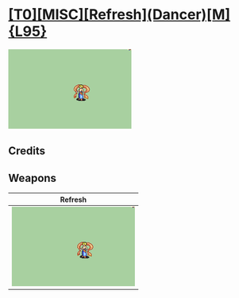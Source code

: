 # [\[T0\]\[MISC\]\[Refresh\]\(Dancer\)\[M\]{L95}](./)

<img src="./8.%20Refresh/Refresh_000.png" alt="[T0][MISC][Refresh](Dancer)[M]{L95} standing" />

## Credits



## Weapons


|Refresh |
|  :---: |
| <img alt="Refresh animation" src="./8.%20Refresh/Refresh.gif" /> |
